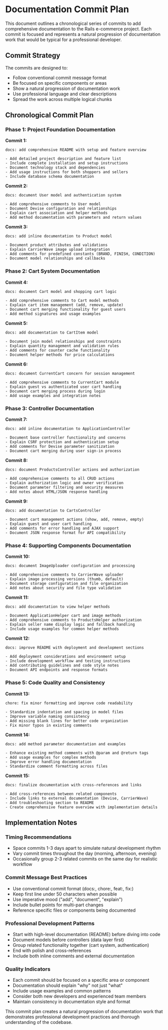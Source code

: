 # Documentation Commit Plan

This document outlines a chronological series of commits to add comprehensive documentation to the Rails e-commerce project. Each commit is focused and represents a natural progression of documentation work that would be typical for a professional developer.

## Commit Strategy

The commits are designed to:
- Follow conventional commit message format
- Be focused on specific components or areas
- Show a natural progression of documentation work
- Use professional language and clear descriptions
- Spread the work across multiple logical chunks

## Chronological Commit Plan

### Phase 1: Project Foundation Documentation

**Commit 1:**
```
docs: add comprehensive README with setup and feature overview

- Add detailed project description and feature list
- Include complete installation and setup instructions
- Document technology stack and dependencies
- Add usage instructions for both shoppers and sellers
- Include database schema documentation
```

**Commit 2:**
```
docs: document User model and authentication system

- Add comprehensive comments to User model
- Document Devise configuration and relationships
- Explain cart association and helper methods
- Add method documentation with parameters and return values
```

**Commit 3:**
```
docs: add inline documentation to Product model

- Document product attributes and validations
- Explain CarrierWave image upload integration
- Add comments for predefined constants (BRAND, FINISH, CONDITION)
- Document model relationships and callbacks
```

### Phase 2: Cart System Documentation

**Commit 4:**
```
docs: document Cart model and shopping cart logic

- Add comprehensive comments to Cart model methods
- Explain cart item management (add, remove, update)
- Document cart merging functionality for guest users
- Add method signatures and usage examples
```

**Commit 5:**
```
docs: add documentation to CartItem model

- Document join model relationships and constraints
- Explain quantity management and validation rules
- Add comments for counter cache functionality
- Document helper methods for price calculations
```

**Commit 6:**
```
docs: document CurrentCart concern for session management

- Add comprehensive comments to CurrentCart module
- Explain guest vs authenticated user cart handling
- Document cart merging process during login
- Add usage examples and integration notes
```

### Phase 3: Controller Documentation

**Commit 7:**
```
docs: add inline documentation to ApplicationController

- Document base controller functionality and concerns
- Explain CSRF protection and authentication setup
- Add comments for Devise parameter sanitization
- Document cart merging during user sign-in process
```

**Commit 8:**
```
docs: document ProductsController actions and authorization

- Add comprehensive comments to all CRUD actions
- Explain authorization logic and owner verification
- Document parameter filtering and security measures
- Add notes about HTML/JSON response handling
```

**Commit 9:**
```
docs: add documentation to CartsController

- Document cart management actions (show, add, remove, empty)
- Explain guest and user cart handling
- Add comments for error handling and AJAX support
- Document JSON response format for API compatibility
```

### Phase 4: Supporting Components Documentation

**Commit 10:**
```
docs: document ImageUploader configuration and processing

- Add comprehensive comments to CarrierWave uploader
- Explain image processing versions (thumb, default)
- Document storage configuration and file organization
- Add notes about security and file type validation
```

**Commit 11:**
```
docs: add documentation to view helper methods

- Document ApplicationHelper cart and image methods
- Add comprehensive comments to ProductsHelper authorization
- Explain seller name display logic and fallback handling
- Include usage examples for common helper methods
```

**Commit 12:**
```
docs: improve README with deployment and development sections

- Add deployment considerations and environment setup
- Include development workflow and testing instructions
- Add contributing guidelines and code style notes
- Document API endpoints and response formats
```

### Phase 5: Code Quality and Consistency

**Commit 13:**
```
chore: fix minor formatting and improve code readability

- Standardize indentation and spacing in model files
- Improve variable naming consistency
- Add missing blank lines for better code organization
- Fix minor typos in existing comments
```

**Commit 14:**
```
docs: add method parameter documentation and examples

- Enhance existing method comments with @param and @return tags
- Add usage examples for complex methods
- Improve error handling documentation
- Standardize comment formatting across files
```

**Commit 15:**
```
docs: finalize documentation with cross-references and links

- Add cross-references between related components
- Include links to external documentation (Devise, CarrierWave)
- Add troubleshooting section to README
- Create comprehensive feature overview with implementation details
```

## Implementation Notes

### Timing Recommendations
- Space commits 1-3 days apart to simulate natural development rhythm
- Vary commit times throughout the day (morning, afternoon, evening)
- Occasionally group 2-3 related commits on the same day for realistic workflow

### Commit Message Best Practices
- Use conventional commit format (docs:, chore:, feat:, fix:)
- Keep first line under 50 characters when possible
- Use imperative mood ("add", "document", "explain")
- Include bullet points for multi-part changes
- Reference specific files or components being documented

### Professional Development Patterns
- Start with high-level documentation (README) before diving into code
- Document models before controllers (data layer first)
- Group related functionality together (cart system, authentication)
- End with polish and cross-references
- Include both inline comments and external documentation

### Quality Indicators
- Each commit should be focused on a specific area or component
- Documentation should explain "why" not just "what"
- Include usage examples and common patterns
- Consider both new developers and experienced team members
- Maintain consistency in documentation style and format

This commit plan creates a natural progression of documentation work that demonstrates professional development practices and thorough understanding of the codebase.
